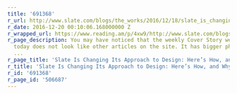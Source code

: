 ```yaml
---
title: '691368'
r_url: http://www.slate.com/blogs/the_works/2016/12/18/slate_is_changing_its_approach_to_design_here_s_how_and_why.html
r_date: 2016-12-20 00:10:06.168000000 Z
r_wrapped_url: https://www.reading.am/p/4xw9/http://www.slate.com/blogs/the_works/2016/12/18/slate_is_changing_its_approach_to_design_here_s_how_and_why.html
r_page_description: You may have noticed that the weekly Cover Story we published
  today does not look like other articles on the site. It has bigger photos, new typefaces,
  ...
r_page_title: 'Slate Is Changing Its Approach to Design: Here’s How, and Why'
r_title: 'Slate Is Changing Its Approach to Design: Here’s How, and Why'
r_id: '691368'
r_page_id: '506687'
---
```


